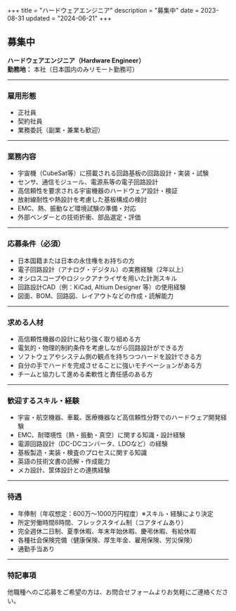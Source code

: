 +++
title = "ハードウェアエンジニア"
description = "募集中"
date = 2023-08-31
updated = "2024-06-21"
+++

## 募集中  
**ハードウェアエンジニア（Hardware Engineer）**  
**勤務地：** 本社（日本国内のみリモート勤務可）

---

### 雇用形態  
- 正社員  
- 契約社員  
- 業務委託（副業・兼業も歓迎）

---

### 業務内容  
- 宇宙機（CubeSat等）に搭載される回路基板の回路設計・実装・試験  
- センサ、通信モジュール、電源系等の電子回路設計  
- 高信頼性を要求される宇宙機器のハードウェア設計・検証  
- 放射線耐性や熱設計を考慮した基板構成の検討  
- EMC、熱、振動など環境試験の準備・対応  
- 外部ベンダーとの技術折衝、部品選定・評価

---

### 応募条件（必須）  
- 日本国籍または日本の永住権をお持ちの方  
- 電子回路設計（アナログ・デジタル）の実務経験（2年以上）  
- オシロスコープやロジックアナライザを用いた計測スキル  
- 回路設計CAD（例：KiCad, Altium Designer 等）の使用経験  
- 図面、BOM、回路図、レイアウトなどの作成・読解能力

---

### 求める人材  
- 高信頼性機器の設計に粘り強く取り組める方  
- 電気的・物理的制約条件を考慮しながら回路設計ができる方  
- ソフトウェアやシステム側の観点を持ちつつハードを設計できる方  
- 自分の手でハードを完成させることに強いモチベーションがある方  
- チームと協力して進める柔軟性と責任感のある方

---

### 歓迎するスキル・経験  
- 宇宙・航空機器、車載、医療機器など高信頼性分野でのハードウェア開発経験  
- EMC、耐環境性（熱・振動・真空）に関する知識・設計経験  
- 電源回路設計（DC-DCコンバータ、LDOなど）の経験  
- 基板製造・実装・検査のプロセスに関する知識  
- 英語の技術文書の読解・作成能力  
- メカ設計、筐体設計との連携経験

---

### 待遇  
- 年俸制（年収想定：600万〜1000万円程度）※スキル・経験により決定  
- 所定労働時間8時間、フレックスタイム制（コアタイムあり）  
- 完全週休二日制、夏季休暇、年末年始休暇、慶弔休暇、有給休暇  
- 各種社会保険完備（健康保険、厚生年金、雇用保険、労災保険）  
- 通勤手当あり

---

### 特記事項  
他職種へのご応募をご希望の方は、お問合せフォームよりお気軽にご連絡ください。
